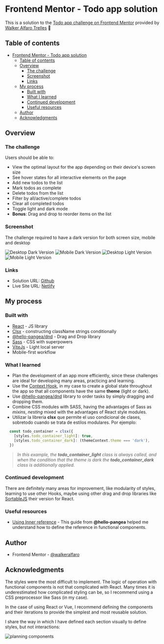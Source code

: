 # Frontend Mentor - Todo app solution

This is a solution to the [Todo app challenge on Frontend Mentor](https://www.frontendmentor.io/challenges/todo-app-Su1_KokOW) provided by [Walker Alfaro Trelles](https://www.frontendmentor.io/profile/WalkerAlfaro) :robot:

## Table of contents

- [Frontend Mentor - Todo app solution](#frontend-mentor---todo-app-solution)
  - [Table of contents](#table-of-contents)
  - [Overview](#overview)
    - [The challenge](#the-challenge)
    - [Screenshot](#screenshot)
    - [Links](#links)
  - [My process](#my-process)
    - [Built with](#built-with)
    - [What I learned](#what-i-learned)
    - [Continued development](#continued-development)
    - [Useful resources](#useful-resources)
  - [Author](#author)
  - [Acknowledgments](#acknowledgments)

## Overview

### The challenge

Users should be able to:

- View the optimal layout for the app depending on their device's screen size
- See hover states for all interactive elements on the page
- Add new todos to the list
- Mark todos as complete
- Delete todos from the list
- Filter by all/active/complete todos
- Clear all completed todos
- Toggle light and dark mode
- **Bonus**: Drag and drop to reorder items on the list

### Screenshot

The challenge required to have a dark version for both screen size, mobile and desktop

![Desktop Dark Version](./screenshots/todo_app_desktop_dark.png)
![Mobile Dark Version](./screenshots/todo_app_mobile_dark.png)
![Desktop Light Version](./screenshots/todo_app_desktop_light.png)
![Mobile Light Version](./screenshots/todo_app_mobile_light.png)

### Links

- Solution URL: [Github](https://github.com/WalkerAlfaro/FrontendMentor_Todo_App)
- Live Site URL: [Netlify](https://walker-alfaro-todo-app.netlify.app)

## My process

### Built with

- [React](https://reactjs.org/) - JS library
- [Clsx](https://yarnpkg.com/package/clsx) - constructing className strings conditionally
- [@hello-pangea/dnd](https://github.com/hello-pangea/dnd) - Drag and Drop library
- [Sass](https://sass-lang.com/) - CSS with superpowers
- [ViteJs](https://vitejs.dev/) - Light local server
- Mobile-first workflow

### What I learned

- Plan the development of an app more efficiently, since these challenges are ideal for developing many areas, practicing and learning.
- Use the [Context Hook](https://reactjs.org/docs/context.html), in my case to create a global state throughout the app so that all components have the same **theme** (light or dark).
- Use [@hello-pangea/dnd](https://github.com/hello-pangea/dnd) library to order tasks by simply dragging and dropping them.
- Combine CSS modules with SASS, having the advantages of Sass as *mixins*, *nesting* mixed with the advantages of React style modules.
- Utilizar la libreria **clsx** que permite el uso condicional de clases, sobretodo cuando se trata de estilos modulares. Por ejemplo:
  
```js
  const todo_container = clsx({
    [styles.todo_container_light]: true,
    [styles.todo_container_dark]: (themeContext.theme === 'dark'),
  })
```
>*In this example, the **todo_container_light** class is always called, and when the condition that the theme is dark the **todo_container_dark** class is additionally applied.*

### Continued development

There are definitely many areas for improvement, like modularity of styles, learning to use other Hooks, maybe using other drag and drop libraries like [SortableJS](https://github.com/SortableJS) their version for React.

### Useful resources

- [Using Inner reference](https://github.com/hello-pangea/dnd/blob/main/docs/guides/using-inner-ref.md) - This guide from **@hello-pangea** helped me understand how to define the reference in functional components.

## Author

- Frontend Mentor - [@walkeralfaro](https://www.frontendmentor.io/profile/WalkerAlfaro)

## Acknowledgments

The styles were the most difficult to implement. The logic of operation with functional components is not that complicated with React. Many times it is underestimated how complicated styling can be, so I recommend using a CSS preprocessor like Sass (in my case).

In the case of using React or Vue, I recommend defining the components and their iterations to provide the simplest and most reusable solution.

I share the way in which I have defined each section visually to define styles, but not interactions:

![planning components](./planning/todoApp_sections.png)